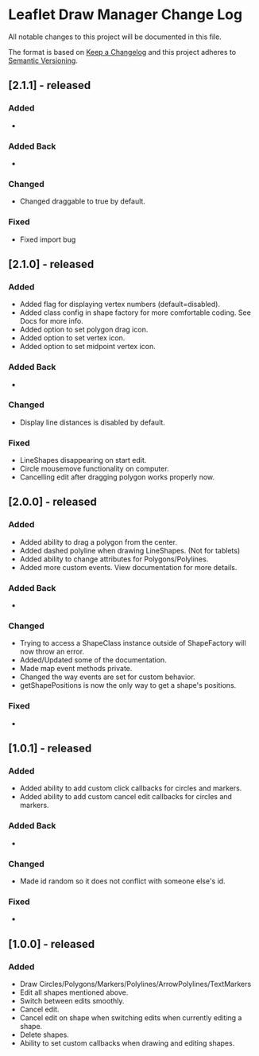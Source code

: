 # Leaflet Draw Manager Change Log

All notable changes to this project will be documented in this file.

The format is based on [Keep a Changelog](http://keepachangelog.com/)
and this project adheres to [Semantic Versioning](http://semver.org/).

## [2.1.1] - released

### Added

-

### Added Back

-

### Changed

- Changed draggable to true by default.

### Fixed

- Fixed import bug

## [2.1.0] - released

### Added

- Added flag for displaying vertex numbers (default=disabled).
- Added class config in shape factory for more comfortable coding. See Docs for more info.
- Added option to set polygon drag icon.
- Added option to set vertex icon.
- Added option to set midpoint vertex icon.

### Added Back

-

### Changed

- Display line distances is disabled by default.

### Fixed

- LineShapes disappearing on start edit.
- Circle mousemove functionality on computer.
- Cancelling edit after dragging polygon works properly now.

## [2.0.0] - released

### Added

- Added ability to drag a polygon from the center.
- Added dashed polyline when drawing LineShapes. (Not for tablets)
- Added ability to change attributes for Polygons/Polylines.
- Added more custom events. View documentation for more details.

### Added Back

-

### Changed

- Trying to access a ShapeClass instance outside of ShapeFactory will now throw an error.
- Added/Updated some of the documentation.
- Made map event methods private.
- Changed the way events are set for custom behavior.
- getShapePositions is now the only way to get a shape's positions.

### Fixed

-

## [1.0.1] - released

### Added

- Added ability to add custom click callbacks for circles and markers.
- Added ability to add custom cancel edit callbacks for circles and markers.

### Added Back

-

### Changed

- Made id random so it does not conflict with someone else's id.

### Fixed

-

## [1.0.0] - released

### Added

- Draw Circles/Polygons/Markers/Polylines/ArrowPolylines/TextMarkers
- Edit all shapes mentioned above.
- Switch between edits smoothly.
- Cancel edit.
- Cancel edit on shape when switching edits when currently editing a shape.
- Delete shapes.
- Ability to set custom callbacks when drawing and editing shapes.
